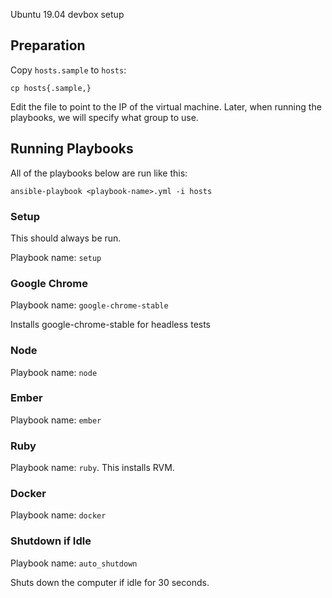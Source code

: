 Ubuntu 19.04 devbox setup

## Preparation

Copy `hosts.sample` to `hosts`:

```
cp hosts{.sample,}
```

Edit the file to point to the IP of the virtual machine. Later, when running the playbooks, we will specify what group to use.

## Running Playbooks

All of the playbooks below are run like this:

```
ansible-playbook <playbook-name>.yml -i hosts
```

### Setup

This should always be run.

Playbook name: `setup`

### Google Chrome

Playbook name: `google-chrome-stable`

Installs google-chrome-stable for headless tests

### Node

Playbook name: `node`

### Ember

Playbook name: `ember`

### Ruby

Playbook name: `ruby`. This installs RVM.

### Docker

Playbook name: `docker`

### Shutdown if Idle

Playbook name: `auto_shutdown`

Shuts down the computer if idle for 30 seconds.